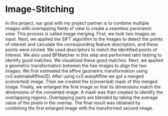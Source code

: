 # Image-Stitching

In this project, our goal with my project partner is to combine multiple images with overlapping fields of view to create 
a seamless panoramic view. This process is called image merging.
First, we took two images as input. Next, we applied the SIFT algorithm to the images to detect 
the points of interest and calculate the corresponding feature descriptors, and these points were 
circled. We used descriptors to match the identified points of interest. We also used BFMatcher 
in this step and performed ratio testing to identify good matches. We visualized these good 
matches. Next, we applied a geometric transformation between the two images to align the two 
images. We first estimated the affine geometric transformation using cv2.estimateAffine2D. 
After using cv2.warpAffine we got a merged (converted) image. Then we created the 
(converted) mask of this merged image. Finally, we enlarged the first image so that its 
dimensions match the dimensions of the converted image. A mask was then created to identify 
the overlapping regions. Overlapping parts are blended by taking the average value of the pixels 
in the overlay. The final result was obtained by combining the first enlarged image with the 
transformed second image.
